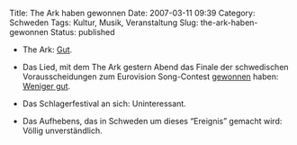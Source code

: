 Title: The Ark haben gewonnen
Date: 2007-03-11 09:39
Category: Schweden
Tags: Kultur, Musik, Veranstaltung
Slug: the-ark-haben-gewonnen
Status: published

-   The Ark:
    [Gut](http://www.fiket.de/2007/03/08/the-ark-clamour-for-glamour/).
-   Das Lied, mit dem The Ark gestern Abend das Finale der schwedischen
    Vorausscheidungen zum Eurovision Song-Contest
    [gewonnen](http://www.sr.se/Ekot/artikel.asp?artikel=1248010) haben:
    [Weniger gut](http://youtube.com/watch?v=6oKXIAqwujo).
-   Das Schlagerfestival an sich: Uninteressant.

-   Das Aufhebens, das in Schweden um dieses “Ereignis” gemacht wird:
    Völlig unverständlich.

